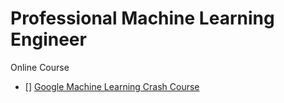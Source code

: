 # Professional Machine Learning Engineer 


Online Course
- [] [Google Machine Learning Crash Course](https://developers.google.com/machine-learning/crash-course/ml-intro)
